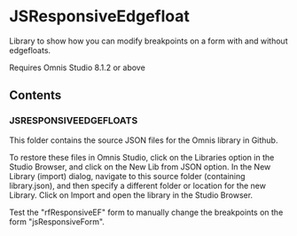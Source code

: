 # JSResponsiveEdgefloat
Library to show how you can modify breakpoints on a form with and without edgefloats.

Requires Omnis Studio 8.1.2 or above

## Contents

### JSRESPONSIVEEDGEFLOATS

This folder contains the source JSON files for the Omnis library in Github.

To restore these files in Omnis Studio, click on the Libraries option in the Studio Browser, and click on the New Lib from JSON option. In the New Library (import) dialog, navigate to this source folder (containing library.json), and then specify a different folder or location for the new Library. Click on Import and open the library in the Studio Browser.

Test the "rfResponsiveEF" form to manually change the breakpoints on the form "jsResponsiveForm".
